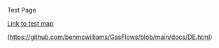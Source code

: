 Test Page 

[Link to test map](https://benmcwilliams.github.io/GasFlows/DE.html)

(https://github.com/benmcwilliams/GasFlows/blob/main/docs/DE.html)
